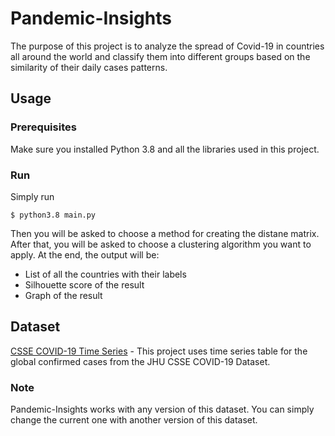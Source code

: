 # Pandemic-Insights
The purpose of this project is to analyze the spread of Covid-19 in countries all around the world and classify them into different groups based on the similarity of their daily cases patterns.

## Usage
### Prerequisites
Make sure you installed Python 3.8 and all the libraries used in this project.
### Run
Simply run
```
$ python3.8 main.py
````
Then you will be asked to choose a method for creating the distane matrix. After that, you will be asked to choose a clustering algorithm you want to apply. At the end, the output will be:
* List of all the countries with their labels
* Silhouette score of the result
* Graph of the result
### 
## Dataset
[CSSE COVID-19 Time Series](https://github.com/CSSEGISandData/COVID-19/tree/master/csse_covid_19_data/csse_covid_19_time_series) - This project uses time series table for the global confirmed cases from the JHU CSSE COVID-19 Dataset.
### Note
Pandemic-Insights works with any version of this dataset. You can simply change the current one with another version of this dataset.
